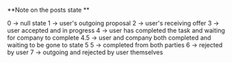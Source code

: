 **Note on the posts state **

0 -> null state
1 -> user's outgoing proposal
2 -> user's receiving offer
3 -> user accepted and in progress
4 -> user has completed the task and waiting for company to complete
4.5 -> user and company both completed and waiting to be gone to state 5
5 -> completed from both parties
6 -> rejected by user
7 -> outgoing and rejected by user themselves
